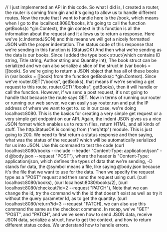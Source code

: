 // I just implemented an API in this code. So what I did is, I created a router, the router is coming from gin and it's going to allow us to handle different routes. Now the route that I want to handle here is the /book, which means when I go to the localhost:8080/books, it's going to call the function getBooks(c *gin.Context), the gin context in this function is all the information about the request and it allows us to return a response. Here we've (c.IndentedJSON) and this means we will get a nicely formatted JSON with the proper indentation. The status code of this response that we're sending in this function is (StatusOK) And then what we're sending as the data is our books. Since I added the type book struct{which contains ID string, Title string, Author string and Quantity int}, The book struct can be serialized and we can also serialize a slice of the struct in (var books = []book). So we're going to return a JSON object that has all of these books in (var books = []book) from the function getBooks(c *gin.Context). Since we've router.GET("/books", getBooks), that means if we're sending a get request to this route, router.GET("/books", getBooks), then it will handle or call the function. However, if we send a post request, it's not going to handle that because the route says GET. Now in terms of running our router or running our web server, we can easily say router.run and put the IP address of where we want to get to. so in our case, we're doing localhost:8080. This is the basics for creating a very simple get request or a very simple get endpoint on our API. Again, the indent JSON gives us a nice JSON format which enables us to return files, return HTML, and all kinds of stuff. The http.StatusOK is coming from ("net/http") module. This is just going to 200. We need to first return a status response and then saying, what was the status of the request? which will be automatically serialized for us into JSON. Use this command to test the code (curl localhost:8080/books --include --header "Content-Type: application/json" -d @body.json --request "POST"),  where the header is "Content-Type: application/json, which defines the types of data that we're sending, -D stands for data, the @symbol means a file, like saying @body.json because it's the file that we want to use for the data. Then we specify the request type as a "POST" request and then send the request using curl. (curl localhost:8080/books), (curl localhost:8080/books/2), (curl localhost:8080/checkout?id=2 --request "PATCH"), Note that we can change the id, try the command with the id that doesn't exist as well as try it without the query parameter Id, as to get the quantity. (curl localhost:8080/return?id=3 --request "PATCH), we can also use this command the same as the checkout command. In recap, we've "GET" "POST", and "PATCH", and we've seen how to send JSON data, receive JSON data, serialize a struct, how to get the context, and how to return different status codes. We understand how to handle errors.
